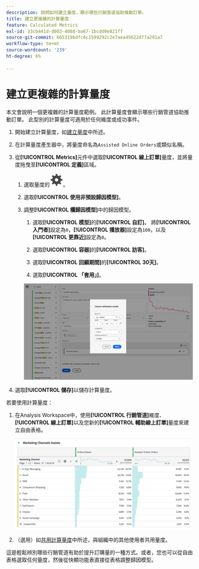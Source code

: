 ```yaml
---
description: 說明如何建立量度，顯示哪些行銷管道協助推動訂單。
title: 建立更複雜的計算量度
feature: Calculated Metrics
exl-id: 33cb441d-d003-408d-ba67-1bcdd0e821ff
source-git-commit: 665319bdfc4c1599292c2e7aea45622d77a291a7
workflow-type: tm+mt
source-wordcount: '239'
ht-degree: 6%

---
```


# 建立更複雜的計算量度

本文會說明一個更複雜的計算量度範例。 此計算量度會顯示哪些行銷管道協助推動訂單。 此型別的計算量度可適用於任何維度或成功事件。

1. 開始建立計算量度，如[建立量度](/help/components/calculated-metrics/workflow/c-build-metrics/cm-build-metrics.md)中所述。

1. 在計算量度產生器中，將量度命名為`Assisted Online Orders`或類似名稱。

1. 從&#x200B;**[!UICONTROL Metrics]**&#x200B;元件中選取&#x200B;**[!UICONTROL 線上訂單]**&#x200B;量度，並將量度拖曳至&#x200B;**[!UICONTROL 定義]**&#x200B;區域。

   1. 選取量度的![設定](/help/assets/icons/Setting.svg)。
   1. 選取&#x200B;**[!UICONTROL 使用非預設歸因模型]**。
   1. 調整&#x200B;**[!UICONTROL 欄歸因模型]**&#x200B;中的歸因模型。
      1. 選取&#x200B;**[!UICONTROL 模型]**&#x200B;的&#x200B;**[!UICONTROL 自訂]**。 將&#x200B;**[!UICONTROL 入門者]**&#x200B;設定為`0`，**[!UICONTROL 播放器]**&#x200B;設定為`100`，以及&#x200B;**[!UICONTROL 更靠近]**&#x200B;設定為`0`。
      1. 選取&#x200B;**[!UICONTROL 容器]**&#x200B;的&#x200B;**[!UICONTROL 訪客]**。
      1. 選取&#x200B;**[!UICONTROL 回顧期間]**&#x200B;的&#x200B;**[!UICONTROL 30天]**。

      1. 選取&#x200B;**[!UICONTROL 「套用」]**。

      ![資料行歸因模型](assets/complex-calculated-metric.png)

1. 選取&#x200B;**[!UICONTROL 儲存]**&#x200B;以儲存計算量度。

若要使用計算量度：

1. 在Analysis Workspace中，使用&#x200B;**[!UICONTROL 行銷管道]**&#x200B;維度、**[!UICONTROL 線上訂單]**&#x200B;以及您新的&#x200B;**[!UICONTROL 輔助線上訂單]**&#x200B;量度來建立自由表格。

   ![行銷管道輔助線上訂單](assets/marketing-channel-assists.png)

1. （選用）如[共用計算量度](/help/components/calculated-metrics/workflow/cm-sharing.md)中所述，與組織中的其他使用者共用量度。

這是輕鬆辨別哪些行銷管道有助於提升訂購量的一種方式。或者，您也可以從自由表格選取任何量度，然後從快顯功能表直接從表格調整歸因模型。
